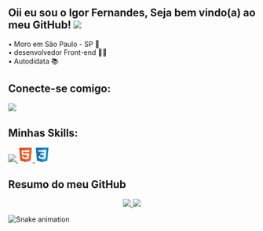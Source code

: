 ## Oii eu sou o Igor Fernandes, Seja bem vindo(a) ao meu GitHub!   <img src="https://raw.githubusercontent.com/iampavangandhi/iampavangandhi/master/gifs/Hi.gif" width="30px"> 

<p>
  • Moro em São Paulo - SP 🌇 </br>
  • desenvolvedor Front-end 👨‍💻</br>
  • Autodidata 📚</br>
</p>
 
 ## Conecte-se comigo:
 <a href="https://www.linkedin.com/in/igor-fernandes-vital/" target="_blank"><img src="https://img.shields.io/badge/LinkedIn-0077B5?style=for-the-badge&logo=linkedin&logoColor=white" target="_blank"></a>
 
 ## Minhas Skills:
<a href="https://github.com/IgorFernandesVital" target="_blank"> 
  <img src="https://camo.githubusercontent.com/d665435625c7b27b5616f4a59fd34de958c7ec69a7c15a73f1f7df9c4d29abc0/68747470733a2f2f63646e2e69636f6e2d69636f6e732e636f6d2f69636f6e73322f323130382f504e472f3531322f6a6176617363726970745f69636f6e5f3133303930302e706e67" width="30px">
  <img src="https://raw.githubusercontent.com/devicons/devicon/master/icons/html5/html5-original.svg" width="30px"> 
  <img src="https://raw.githubusercontent.com/devicons/devicon/master/icons/css3/css3-original.svg" width="30px" target="_blank">
</a>

  ## Resumo do meu GitHub

<div align="center">
  <a href="https://github.com/IgorFernandesVital">
  <img height="180em" src="https://github-readme-stats.vercel.app/api?username=IgorFernandesVital&show_icons=true&theme=gruvbox&include_all_commits=true&count_private=true"/>
  <img height="180em" src="https://github-readme-stats.vercel.app/api/top-langs/?username=IgorFernandesVital&layout=compact&langs_count=7&theme=gruvbox"/>
  </a>
</div>

![Snake animation](https://github.com/IgorFernandesVital/IgorFernandesVital/blob/output/github-contribution-grid-snake.svg)
